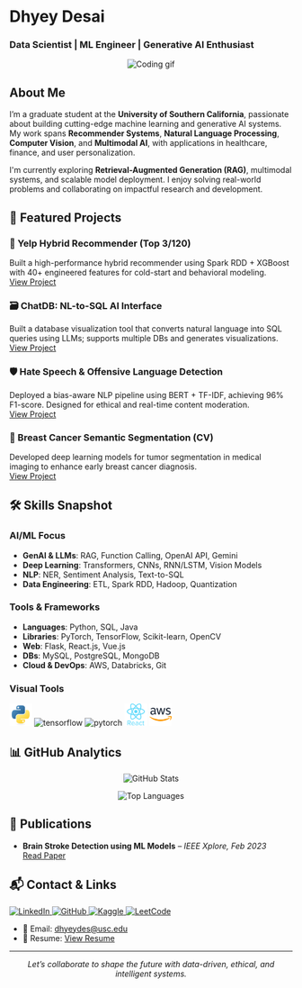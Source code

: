 # Dhyey Desai
### Data Scientist | ML Engineer | Generative AI Enthusiast

<div align="center">
  <img src="https://media.giphy.com/media/SWoSkN6DxTszqIKEqv/giphy.gif" alt="Coding gif" width="400px">
</div>

## About Me

I’m a graduate student at the **University of Southern California**, passionate about building cutting-edge machine learning and generative AI systems. My work spans **Recommender Systems**, **Natural Language Processing**, **Computer Vision**, and **Multimodal AI**, with applications in healthcare, finance, and user personalization.

I'm currently exploring **Retrieval-Augmented Generation (RAG)**, multimodal systems, and scalable model deployment. I enjoy solving real-world problems and collaborating on impactful research and development.

## 🚀 Featured Projects

### 🧠 Yelp Hybrid Recommender (Top 3/120)
Built a high-performance hybrid recommender using Spark RDD + XGBoost with 40+ engineered features for cold-start and behavioral modeling.  
[View Project](https://github.com/DHYEY166/yelp-hybrid-recommender)

### 🗃️ ChatDB: NL-to-SQL AI Interface
Built a database visualization tool that converts natural language into SQL queries using LLMs; supports multiple DBs and generates visualizations.  
[View Project](https://github.com/DHYEY166/ChatDB)

### 🛡️ Hate Speech & Offensive Language Detection
Deployed a bias-aware NLP pipeline using BERT + TF-IDF, achieving 96% F1-score. Designed for ethical and real-time content moderation.  
[View Project](https://github.com/DHYEY166/Hate-Speech-and-Offensive-Language-Detection)

### 🧬 Breast Cancer Semantic Segmentation (CV)
Developed deep learning models for tumor segmentation in medical imaging to enhance early breast cancer diagnosis.  
[View Project](https://github.com/DHYEY166/BREAST_CANCER_SEMANTIC_SEGMENTATION)

## 🛠️ Skills Snapshot

### AI/ML Focus
- **GenAI & LLMs**: RAG, Function Calling, OpenAI API, Gemini
- **Deep Learning**: Transformers, CNNs, RNN/LSTM, Vision Models
- **NLP**: NER, Sentiment Analysis, Text-to-SQL
- **Data Engineering**: ETL, Spark RDD, Hadoop, Quantization

### Tools & Frameworks
- **Languages**: Python, SQL, Java
- **Libraries**: PyTorch, TensorFlow, Scikit-learn, OpenCV
- **Web**: Flask, React.js, Vue.js
- **DBs**: MySQL, PostgreSQL, MongoDB
- **Cloud & DevOps**: AWS, Databricks, Git

### Visual Tools
<p>
  <img src="https://raw.githubusercontent.com/devicons/devicon/master/icons/python/python-original.svg" alt="python" width="40"/>
  <img src="https://www.vectorlogo.zone/logos/tensorflow/tensorflow-icon.svg" alt="tensorflow" width="40"/>
  <img src="https://www.vectorlogo.zone/logos/pytorch/pytorch-icon.svg" alt="pytorch" width="40"/>
  <img src="https://raw.githubusercontent.com/devicons/devicon/master/icons/react/react-original-wordmark.svg" alt="react" width="40"/>
  <img src="https://raw.githubusercontent.com/devicons/devicon/master/icons/amazonwebservices/amazonwebservices-original-wordmark.svg" alt="aws" width="40"/>
</p>

## 📊 GitHub Analytics
<p align="center">
  <img src="https://github-readme-stats.vercel.app/api?username=dhyey166&show_icons=true&theme=radical" alt="GitHub Stats" />
</p>
<p align="center">
  <img src="https://github-readme-stats.vercel.app/api/top-langs/?username=dhyey166&layout=compact" alt="Top Languages" />
</p>

## 📎 Publications
- **Brain Stroke Detection using ML Models** – *IEEE Xplore, Feb 2023*  
  [Read Paper](https://ieeexplore.ieee.org/document/10092374)

## 📬 Contact & Links

<p align="left">
  <a href="https://www.linkedin.com/in/dhyey-desai-80659a216/">
    <img src="https://img.shields.io/badge/LinkedIn-0077B5?style=for-the-badge&logo=linkedin&logoColor=white" alt="LinkedIn"/>
  </a>
  <a href="https://github.com/DHYEY166">
    <img src="https://img.shields.io/badge/GitHub-100000?style=for-the-badge&logo=github&logoColor=white" alt="GitHub"/>
  </a>
  <a href="https://www.kaggle.com/dhyey166">
    <img src="https://img.shields.io/badge/Kaggle-20BEFF?style=for-the-badge&logo=kaggle&logoColor=white" alt="Kaggle"/>
  </a>
  <a href="https://leetcode.com/u/dhyey166">
    <img src="https://img.shields.io/badge/LeetCode-FFA116?style=for-the-badge&logo=leetcode&logoColor=black" alt="LeetCode"/>
  </a>
</p>

- 📧 Email: [dhyeydes@usc.edu](mailto:dhyeydes@usc.edu)
- 📄 Resume: [View Resume](https://drive.google.com/file/d/1bHW3vkIsUx03b36CIrUjKgOdL45aI6_p/view?usp=sharing)
---

<div align="center">
  <i>Let’s collaborate to shape the future with data-driven, ethical, and intelligent systems.</i>
</div>
